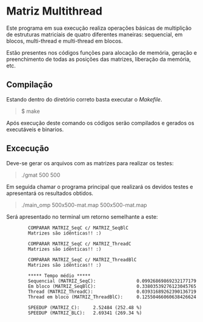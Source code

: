 # Matriz Multithread

Este programa em sua execução realiza operações básicas de multiplição de estruturas matriciais de quatro diferentes maneiras: sequencial, em blocos, multi-thread e multi-thread em blocos. 

Estão presentes nos códigos funções para alocação de memória, geração e preenchimento de todas as posições das matrizes, liberação da memória, etc.

## Compilação

Estando dentro do diretório correto basta executar o *Makefile*.

> $ make

Após execução deste comando os códigos serão compilados e gerados os executáveis e binarios.

## Excecução

Deve-se gerar os arquivos com as matrizes para realizar os testes:

> ./gmat 500 500

Em seguida chamar o programa principal que realizará os devidos testes e apresentará os resultados obtidos.

> ./main_omp 500x500-mat.map 500x500-mat.map

Será apresentado no terminal um retorno semelhante a este:

```
        COMPARAR MATRIZ_SeqC c/ MATRIZ_SeqBlC
        Matrizes são idênticas!! :) 

        COMPARAR MATRIZ_SeqC c/ MATRIZ_ThreadC
        Matrizes são idênticas!! :) 

        COMPARAR MATRIZ_SeqC c/ MATRIZ_ThreadBlC
        Matrizes são idênticas!! :) 

        ***** Tempo médio *****
        Sequencial (MATRIZ_SeqC):               0.09926869869232177179
        Em bloco (MATRIZ_SeqBlC):               0.33803539276123045765
        Thread (MATRIZ_ThreadC):                0.03931689262390136719
        Thread em bloco (MATRIZ_ThreadBlC):     0.12550466060638426624

        SPEEDUP (MATRIZ_C):     2.52484 (252.48 %)
        SPEEDUP (MATRIZ_BLC):   2.69341 (269.34 %)
```